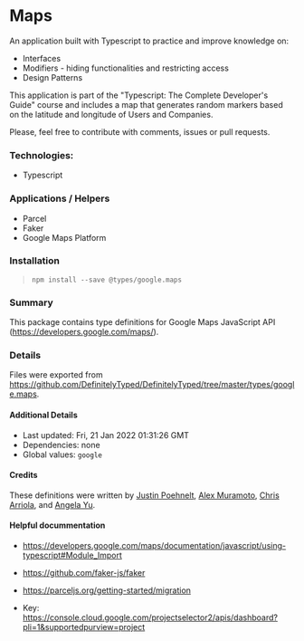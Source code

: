# Maps

An application built with Typescript to practice and improve knowledge on: 
- Interfaces 
- Modifiers - hiding functionalities and restricting access 
- Design Patterns


This application is part of the "Typescript: The Complete Developer's Guide" course and includes a map that generates random markers based on the latitude and longitude of Users and Companies.

Please, feel free to contribute with comments, issues or pull requests.

### Technologies:
- Typescript

### Applications / Helpers

- Parcel
- Faker
- Google Maps Platform

### Installation
> `npm install --save @types/google.maps`

### Summary
This package contains type definitions for Google Maps JavaScript API (https://developers.google.com/maps/).

### Details
Files were exported from https://github.com/DefinitelyTyped/DefinitelyTyped/tree/master/types/google.maps.

#### Additional Details
 * Last updated: Fri, 21 Jan 2022 01:31:26 GMT
 * Dependencies: none
 * Global values: `google`

#### Credits
These definitions were written by [Justin Poehnelt](https://github.com/jpoehnelt), [Alex Muramoto](https://github.com/amuramoto), [Chris Arriola](https://github.com/arriolac), and [Angela Yu](https://github.com/wangela).

#### Helpful docummentation

- https://developers.google.com/maps/documentation/javascript/using-typescript#Module_Import

- https://github.com/faker-js/faker

- https://parceljs.org/getting-started/migration

- Key: https://console.cloud.google.com/projectselector2/apis/dashboard?pli=1&supportedpurview=project

